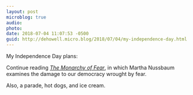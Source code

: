 ```yaml
---
layout: post
microblog: true
audio: 
photo: 
date: 2018-07-04 11:07:53 -0500
guid: http://dehowell.micro.blog/2018/07/04/my-independence-day.html
---
```

My Independence Day plans:

Continue reading [_The Monarchy of Fear_](https://www.amazon.com/Monarchy-Fear-Philosopher-Political-Crisis/dp/1501172492), in which Martha Nussbaum examines the damage to our democracy wrought by fear. 

Also, a parade, hot dogs, and ice cream.
